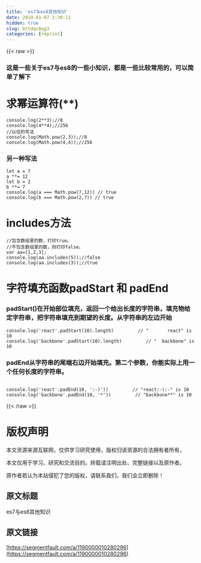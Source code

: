 ```yaml
---
title: 'es7与es8其他知识' 
date: 2019-01-07 2:30:11
hidden: true
slug: bttdqc8qg3
categories: [reprint]
---
```


{{< raw >}}

                    
<h3 id="articleHeader0">这是一些关于es7与es8的一些小知识，都是一些比较常用的，可以简单了解下</h3>
<h1 id="articleHeader1">求幂运算符(**)</h1>
<div class="widget-codetool" style="display:none;">
      <div class="widget-codetool--inner">
      <span class="selectCode code-tool" data-toggle="tooltip" data-placement="top" title="" data-original-title="全选"></span>
      <span type="button" class="copyCode code-tool" data-toggle="tooltip" data-placement="top" data-clipboard-text="console.log(2**3);//8
console.log(4**4);//256
//以往的写法
console.log(Math.pow(2,3));//8
console.log(Math.pow(4,4));//256
" title="" data-original-title="复制"></span>
      <span type="button" class="saveToNote code-tool" data-toggle="tooltip" data-placement="top" title="" data-original-title="放进笔记"></span>
      </div>
      </div><pre class="hljs lsl"><code>console.log(<span class="hljs-number">2</span>**<span class="hljs-number">3</span>);<span class="hljs-comment">//8</span>
console.log(<span class="hljs-number">4</span>**<span class="hljs-number">4</span>);<span class="hljs-comment">//256</span>
<span class="hljs-comment">//以往的写法</span>
console.log(Math.pow(<span class="hljs-number">2</span>,<span class="hljs-number">3</span>));<span class="hljs-comment">//8</span>
console.log(Math.pow(<span class="hljs-number">4</span>,<span class="hljs-number">4</span>));<span class="hljs-comment">//256</span>
</code></pre>
<h3 id="articleHeader2">另一种写法</h3>
<div class="widget-codetool" style="display:none;">
      <div class="widget-codetool--inner">
      <span class="selectCode code-tool" data-toggle="tooltip" data-placement="top" title="" data-original-title="全选"></span>
      <span type="button" class="copyCode code-tool" data-toggle="tooltip" data-placement="top" data-clipboard-text="let a = 7
a **= 12
let b = 2
b **= 7
console.log(a === Math.pow(7,12)) // true
console.log(b === Math.pow(2,7)) // true
" title="" data-original-title="复制"></span>
      <span type="button" class="saveToNote code-tool" data-toggle="tooltip" data-placement="top" title="" data-original-title="放进笔记"></span>
      </div>
      </div><pre class="hljs lsl"><code>let a = <span class="hljs-number">7</span>
a **= <span class="hljs-number">12</span>
let b = <span class="hljs-number">2</span>
b **= <span class="hljs-number">7</span>
console.log(a === Math.pow(<span class="hljs-number">7</span>,<span class="hljs-number">12</span>)) <span class="hljs-comment">// true</span>
console.log(b === Math.pow(<span class="hljs-number">2</span>,<span class="hljs-number">7</span>)) <span class="hljs-comment">// true</span>
</code></pre>
<h1 id="articleHeader3">includes方法</h1>
<div class="widget-codetool" style="display:none;">
      <div class="widget-codetool--inner">
      <span class="selectCode code-tool" data-toggle="tooltip" data-placement="top" title="" data-original-title="全选"></span>
      <span type="button" class="copyCode code-tool" data-toggle="tooltip" data-placement="top" data-clipboard-text="//包含数组里的数，打印true。
//不包含数组里的数，则打印false。
var aa=[1,2,3];
console.log(aa.includes(5));//false
console.log(aa.includes(3));//true
" title="" data-original-title="复制"></span>
      <span type="button" class="saveToNote code-tool" data-toggle="tooltip" data-placement="top" title="" data-original-title="放进笔记"></span>
      </div>
      </div><pre class="hljs lsl"><code><span class="hljs-comment">//包含数组里的数，打印true。</span>
<span class="hljs-comment">//不包含数组里的数，则打印false。</span>
var aa=[<span class="hljs-number">1</span>,<span class="hljs-number">2</span>,<span class="hljs-number">3</span>];
console.log(aa.includes(<span class="hljs-number">5</span>));<span class="hljs-comment">//false</span>
console.log(aa.includes(<span class="hljs-number">3</span>));<span class="hljs-comment">//true</span>
</code></pre>
<h1 id="articleHeader4">字符填充函数padStart 和 padEnd</h1>
<h3 id="articleHeader5">padStart()在开始部位填充，返回一个给出长度的字符串，填充物给定字符串，把字符串填充到期望的长度。从字符串的左边开始</h3>
<div class="widget-codetool" style="display:none;">
      <div class="widget-codetool--inner">
      <span class="selectCode code-tool" data-toggle="tooltip" data-placement="top" title="" data-original-title="全选"></span>
      <span type="button" class="copyCode code-tool" data-toggle="tooltip" data-placement="top" data-clipboard-text="console.log('react'.padStart(10).length)         // &quot;       react&quot; is 10
console.log('backbone'.padStart(10).length)         // &quot;  backbone&quot; is 10
" title="" data-original-title="复制"></span>
      <span type="button" class="saveToNote code-tool" data-toggle="tooltip" data-placement="top" title="" data-original-title="放进笔记"></span>
      </div>
      </div><pre class="hljs coffeescript"><code><span class="hljs-built_in">console</span>.log(<span class="hljs-string">'react'</span>.padStart(<span class="hljs-number">10</span>).length)         <span class="hljs-regexp">//</span> <span class="hljs-string">"       react"</span> <span class="hljs-keyword">is</span> <span class="hljs-number">10</span>
<span class="hljs-built_in">console</span>.log(<span class="hljs-string">'backbone'</span>.padStart(<span class="hljs-number">10</span>).length)         <span class="hljs-regexp">//</span> <span class="hljs-string">"  backbone"</span> <span class="hljs-keyword">is</span> <span class="hljs-number">10</span>
</code></pre>
<h3 id="articleHeader6">padEnd从字符串的尾端右边开始填充。第二个参数，你能实际上用一个任何长度的字符串。</h3>
<div class="widget-codetool" style="display:none;">
      <div class="widget-codetool--inner">
      <span class="selectCode code-tool" data-toggle="tooltip" data-placement="top" title="" data-original-title="全选"></span>
      <span type="button" class="copyCode code-tool" data-toggle="tooltip" data-placement="top" data-clipboard-text="
console.log('react'.padEnd(10, ':-)'))         // &quot;react:-):-&quot; is 10
console.log('backbone'.padEnd(10, '*'))         // &quot;backbone**&quot; is 10" title="" data-original-title="复制"></span>
      <span type="button" class="saveToNote code-tool" data-toggle="tooltip" data-placement="top" title="" data-original-title="放进笔记"></span>
      </div>
      </div><pre class="hljs coffeescript"><code>
<span class="hljs-built_in">console</span>.log(<span class="hljs-string">'react'</span>.padEnd(<span class="hljs-number">10</span>, <span class="hljs-string">':-)'</span>))         <span class="hljs-regexp">//</span> <span class="hljs-string">"react:-):-"</span> <span class="hljs-keyword">is</span> <span class="hljs-number">10</span>
<span class="hljs-built_in">console</span>.log(<span class="hljs-string">'backbone'</span>.padEnd(<span class="hljs-number">10</span>, <span class="hljs-string">'*'</span>))         <span class="hljs-regexp">//</span> <span class="hljs-string">"backbone**"</span> <span class="hljs-keyword">is</span> <span class="hljs-number">10</span></code></pre>

                
{{< /raw >}}

# 版权声明
本文资源来源互联网，仅供学习研究使用，版权归该资源的合法拥有者所有，

本文仅用于学习、研究和交流目的。转载请注明出处、完整链接以及原作者。

原作者若认为本站侵犯了您的版权，请联系我们，我们会立即删除！

## 原文标题
es7与es8其他知识

## 原文链接
[https://segmentfault.com/a/1190000010280296](https://segmentfault.com/a/1190000010280296)

